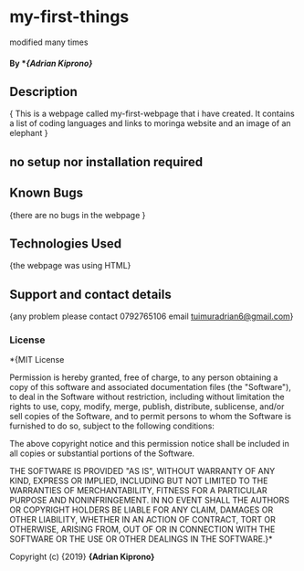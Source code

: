 # my-first-things
modified many times
#### By **{Adrian Kiprono}*
## Description
{ This is a webpage called my-first-webpage that i have created. It contains a list of coding languages and links to moringa website and an image of an elephant }
## no setup nor installation required 

##  Known Bugs
{there are no bugs in the webpage }
## Technologies Used
{the webpage was using HTML}
## Support and contact details
{any problem  please contact 0792765106 email tuimuradrian6@gmail.com}
### License
*{MIT License


Permission is hereby granted, free of charge, to any person obtaining a copy
of this software and associated documentation files (the "Software"), to deal
in the Software without restriction, including without limitation the rights
to use, copy, modify, merge, publish, distribute, sublicense, and/or sell
copies of the Software, and to permit persons to whom the Software is
furnished to do so, subject to the following conditions:

The above copyright notice and this permission notice shall be included in all
copies or substantial portions of the Software.

THE SOFTWARE IS PROVIDED "AS IS", WITHOUT WARRANTY OF ANY KIND, EXPRESS OR
IMPLIED, INCLUDING BUT NOT LIMITED TO THE WARRANTIES OF MERCHANTABILITY,
FITNESS FOR A PARTICULAR PURPOSE AND NONINFRINGEMENT. IN NO EVENT SHALL THE
AUTHORS OR COPYRIGHT HOLDERS BE LIABLE FOR ANY CLAIM, DAMAGES OR OTHER
LIABILITY, WHETHER IN AN ACTION OF CONTRACT, TORT OR OTHERWISE, ARISING FROM,
OUT OF OR IN CONNECTION WITH THE SOFTWARE OR THE USE OR OTHER DEALINGS IN THE
SOFTWARE.}*

Copyright (c) {2019} **{Adrian Kiprono}**


